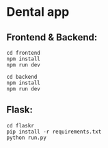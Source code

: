 # Dental app

## Frontend & Backend:
```
cd frontend
npm install
npm run dev
```
```
cd backend
npm install
npm run dev
```

## Flask:
```
cd flaskr
pip install -r requirements.txt
python run.py
```
